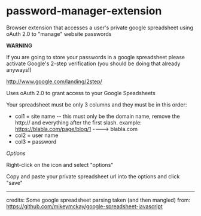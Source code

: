 password-manager-extension
==========================

Browser extension that accesses a user's private google spreadsheet using oAuth 2.0 to "manage" website passwords

**WARNING**

If you are going to store your passwords in a google spreadsheet please activate Google's 2-step verification (you should be doing that already anyways!)

http://www.google.com/landing/2step/

Uses oAuth 2.0 to grant access to your Google Speadsheets

Your spreadsheet must be only 3 columns and they must be in this order:

* col1 = site name -- 
  this must only be the domain name, remove the http:// and everything after the first slash.
  example:  https://blabla.com/page/blog/1 ----> blabla.com
* col2 = user name
* col3 = password

*Options*

Right-click on the icon and select "options"

Copy and paste your private spreadsheet url into the options and click "save"



----

credits:
Some google spreadsheet parsing taken (and then mangled) from: 
https://github.com/mikeymckay/google-spreadsheet-javascript
